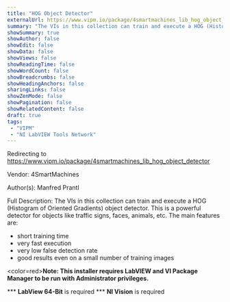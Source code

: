 ```yaml
---
title: "HOG Object Detector"
externalUrl: https://www.vipm.io/package/4smartmachines_lib_hog_object_detector
summary: "The VIs in this collection can train and execute a HOG (Histogram of Oriented Gradients) object detector."
showSummary: true
showAuthor: false
showEdit: false
showData: false
showViews: false
showReadingTime: false
showWordCount: false
showBreadcrumbs: false
showHeadingAnchors: false
sharingLinks: false
showZenMode: false
showPagination: false
showRelatedContent: false
draft: true
tags:
 - "VIPM"
 - "NI LabVIEW Tools Network"
---
```


Redirecting to https://www.vipm.io/package/4smartmachines_lib_hog_object_detector

Vendor: 4SmartMachines

Author(s): Manfred Prantl
 
Full Description:
The VIs in this collection can train and execute a HOG (Histogram of Oriented Gradients) object detector. This is a powerful detector for objects like traffic signs, faces, animals, etc.
The main features are:
- short training time
- very fast execution
- very low false detection rate
- good results even on a small number of training images  

<color=red>**Note: This installer requires LabVIEW and VI Package Manager to be run with Administrator privileges.**</color> 

*** **LabView 64-Bit** is required
*** **NI Vision** is required